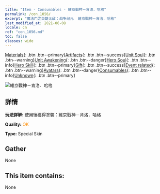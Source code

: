 ```yaml
---
title: "Item - Consumables - 維京戰神－肯洛．哈格"
permalink: /con_1056/
excerpt: "魔法门之英雄无敌：战争纪元  維京戰神－肯洛．哈格"
last_modified_at: 2021-06-08
locale: cn
ref: "con_1056.md"
toc: false
classes: wide
---
```

 [Materials](/ItemsCN/){: .btn .btn--primary}[Artifacts](/ItemsCN/Artifacts/){: .btn .btn--success}[Unit Soul](/ItemsCN/UnitSoul/){: .btn .btn--warning}[Unit Awakening](/ItemsCN/UnitAwakening/){: .btn .btn--danger}[Hero Soul](/ItemsCN/HeroSoul/){: .btn .btn--info}[Hero Skill](/ItemsCN/HeroSkill/){: .btn .btn--primary}[Gift](/ItemsCN/Gift/){: .btn .btn--success}[Event related](/ItemsCN/Events/){: .btn .btn--warning}[Avatars](/ItemsCN/Avatars/){: .btn .btn--danger}[Consumables](/ItemsCN/Consumables/){: .btn .btn--info}[Unknown](/ItemsCN/Unknown/){: .btn .btn--primary}

 ![維京戰神－肯洛．哈格](/images/h/h_CragHack3.jpg)

## 詳情
 **玩法詳解:** 使用後獲得塗裝：維京戰神－肯洛．哈格

 **Quality:** <span style="color: #FF8C00">OK</span>

 **Type:** Special Skin

## Gather

  None

## This item contains:

  None

